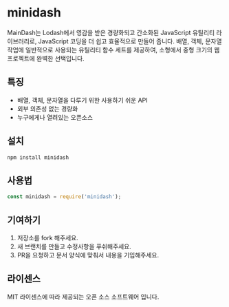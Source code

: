 # minidash

MainDash는 Lodash에서 영감을 받은 경량화되고 간소화된 JavaScript 유틸리티 라이브러리로, JavaScript 코딩을 더 쉽고 효율적으로 만들어 줍니다. 배열, 객체, 문자열 작업에 일반적으로 사용되는 유틸리티 함수 세트를 제공하여, 소형에서 중형 크기의 웹 프로젝트에 완벽한 선택입니다.

## 특징

- 배열, 객체, 문자열을 다루기 위한 사용하기 쉬운 API
- 외부 의존성 없는 경량화
- 누구에게나 열려있는 오픈소스

## 설치

```bash
npm install minidash
```

## 사용법

```js
const minidash = require('minidash');
```

## 기여하기

1. 저장소를 fork 해주세요.
2. 새 브랜치를 만들고 수정사항을 푸쉬해주세요.
3. PR을 요청하고 문서 양식에 맞춰서 내용을 기입해주세요.

## 라이센스

MIT 라이센스에 따라 제공되는 오픈 소스 소프트웨어 입니다.
